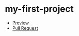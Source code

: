 # my-first-project
  - [Preview](https://mwgreybeard72.github.io/my-first-project/)
  - [Pull Request](https://github.com/mwgreybeard72/my-first-project/pull/1)
